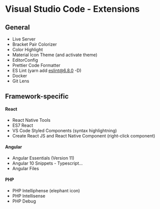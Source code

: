 # Visual Studio Code - Extensions

## General
* Live Server
* Bracket Pair Colorizer
* Color Highlight
* Material Icon Theme (and activate theme)
* EditorConfig
* Prettier Code Formatter
* ES Lint (yarn add eslint@6.8.0 -D)
* Docker
* Git Lens


## Framework-specific
#### React
* React Native Tools
* ES7 React
* VS Code Styled Components (syntax highlightning)
* Create React JS and React Native Component (right-click component)

#### Angular
* Angular Essentials (Version 11)
* Angular 10 Snippets - Typescript...
* Angular Files

#### PHP
* PHP Intelliphense (elephant icon)
* PHP Intellisense
* PHP Debug
